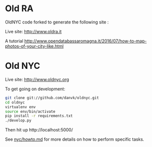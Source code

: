 Old RA
======
OldNYC code forked to generate the following site :

Live site: http://www.oldra.it

A tutorial http://www.opendatabassaromagna.it/2016/07/how-to-map-photos-of-your-city-like.html


Old NYC
=======

Live site: http://www.oldnyc.org

To get going on development:

```bash
git clone git://github.com/danvk/oldnyc.git
cd oldnyc
virtualenv env
source env/bin/activate
pip install -r requirements.txt
./develop.py
```

Then hit up http://localhost:5000/

See [nyc/howto.md](nyc/howto.md) for more details on how to perform specific tasks.
